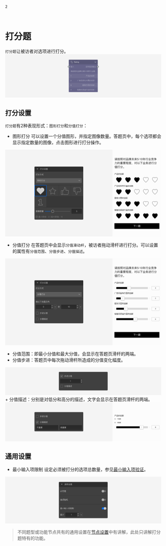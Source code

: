 ```index
2
```

```tag

```

```summary

```
# 打分题

`打分题`让被访者对选项进行打分。
<img src='../../assets/snapshots/node/rating/node.png'>

## 打分设置

`打分题`有2种表现形式：`图形打分`和`分值打分`：

+ 图形打分
可以设置一个分值图形，并指定图像数量。答题页中，每个选项都会显示指定数量的图像，点击图形进行打分操作。
<img src='../../assets/snapshots/nodes/rating/section.png'>

+ 分值打分
在答题页中会显示`分值滑动杆`，被访者拖动滑杆进行打分。可以设置的属性有`分值范围`、`分值步进`、`分值描述`。
<img src='../../assets/snapshots/nodes/slider/section.png'>

  + 分值范围：即最小分值和最大分值，会显示在答题页滑杆的两端。
  + 分值步进：答题页中每次拖动滑杆所造成的分值变化幅度。
<img src='../../assets/snapshots/nodes/slider/step.png'>
  + 分值描述：分别是对低分和高分的描述，文字会显示在答题页滑杆的两端。
<img src='../../assets/snapshots/nodes/slider/label.png'>

## 通用设置

+ 最小输入项限制
设定必须被打分的选项总数量，参见[最小输入项验证](../node-setting/common.md#最小输入项限制)。
<img src='../../assets/snapshots/nodes/rating/common.png'>

> 不同题型或功能节点共有的通用设置在[节点设置](../node-setting/concept.md)中有讲解，此处只讲解打分题特有的功能。

